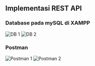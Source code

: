 ## Implementasi REST API
### Database pada mySQL di XAMPP
![DB 1](https://i.ibb.co/XDK6yFN/Screenshot-x1.jpg)
![DB 2](https://i.ibb.co/PtgXZdD/Screenshot-9.jpg)
### Postman
![Postman 1](https://i.ibb.co/4jzgN5h/Screenshot-10.jpg)
![Postman 2](https://i.ibb.co/xYYZPG5/Screenshot-11.jpg)
